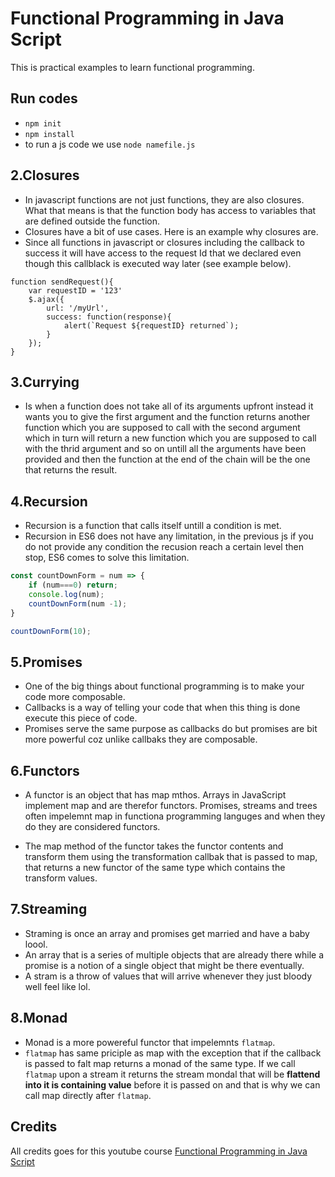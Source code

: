 # Functional Programming in Java Script

This is practical examples to learn functional programming.

## Run codes

- `npm init`
- `npm install`
- to run a js code we use `node namefile.js`

## 2.Closures

- In javascript functions are not just functions, they are also closures. What that means is that the function body has access to variables that are defined outside the function.
- Closures have a bit of use cases. Here is an example why closures are.
- Since all functions in javascript or closures including the callback to success it will have access to the request Id that we declared even though this callblack is executed way later (see example below).

```javasript
function sendRequest(){
    var requestID = '123'
    $.ajax({
        url: '/myUrl',
        success: function(response){
            alert(`Request ${requestID} returned`);
        }
    });
}
```

## 3.Currying

- Is when a function does not take all of its arguments upfront instead it wants you to give the first argument and the function returns another function which you are supposed to call with the second argument which in turn will return a new function which you are supposed to call with the thrid argument and so on untill all the arguments have been provided and then the function at the end of the chain will be the one that returns the result.

## 4.Recursion

- Recursion is a function that calls itself untill a condition is met.
- Recursion in ES6 does not have any limitation, in the previous js if you do not provide any condition the recusion reach a certain level then stop, ES6 comes to solve this limitation.

```javascript
const countDownForm = num => {
    if (num===0) return;
    console.log(num);
    countDownForm(num -1);
}

countDownForm(10);
```

## 5.Promises

- One of the big things about functional programming is to make your code more composable.
- Callbacks is a way of telling your code that when this thing is done execute this piece of code.
- Promises serve the same purpose as callbacks do but promises are bit more powerful coz unlike callbaks they are composable.

## 6.Functors

- A functor is an object that has map mthos. Arrays in JavaScript implement map and are therefor functors. Promises, streams and trees often impelemnt map in functiona programming languges and when they do they are considered functors.

- The map method of the functor takes the functor contents and transform them using the transformation callbak that is passed to map, that returns a new functor of the same type which contains the transform values.

## 7.Streaming

- Straming is once an array and promises get married and have a baby loool.
- An array that is a series of multiple objects that are already there while a promise is a notion of a single object that might be there eventually.
- A stram is a throw of values that will arrive whenever they just bloody well feel like lol.

## 8.Monad

- Monad is a more powereful functor that impelemnts `flatmap`.
- `flatmap` has same priciple as map with the exception that if the callback is passed to falt map returns a monad of the same type. If we call `flatmap` upon a stream it returns the stream mondal that will be **flattend into  it is containing value** before it is passed on and that is why we can call map directly after `flatmap`.

## Credits

All credits goes for this youtube course [Functional Programming in Java Script]( https://www.youtube.com/playlist?list=PL0zVEGEvSaeEd9hlmCXrk5yUyqUag-n84)
